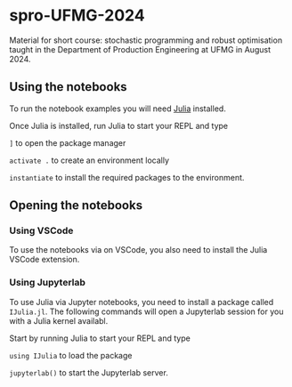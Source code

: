 # spro-UFMG-2024
 
 Material for short course: stochastic programming and robust optimisation taught in the Department of Production Engineering at UFMG in August 2024.


## Using the notebooks

To run the notebook examples you will need [Julia](https://julialang.org/downloads/#install_julia) installed.

Once Julia is installed, run Julia to start your REPL and type

`]` to open the package manager

`activate .` to create an environment locally

`instantiate` to install the required packages to the environment.


## Opening the notebooks


### Using VSCode

To use the notebooks via on VSCode, you also need to install the Julia VSCode extension. 

### Using Jupyterlab

To use Julia via Jupyter notebooks, you need to install a package called `IJulia.jl`. The following commands will open a Jupyterlab session for you with a Julia kernel availabl.

Start by running Julia to start your REPL and type

`using IJulia` to load the package

`jupyterlab()` to start the Jupyterlab server.
 